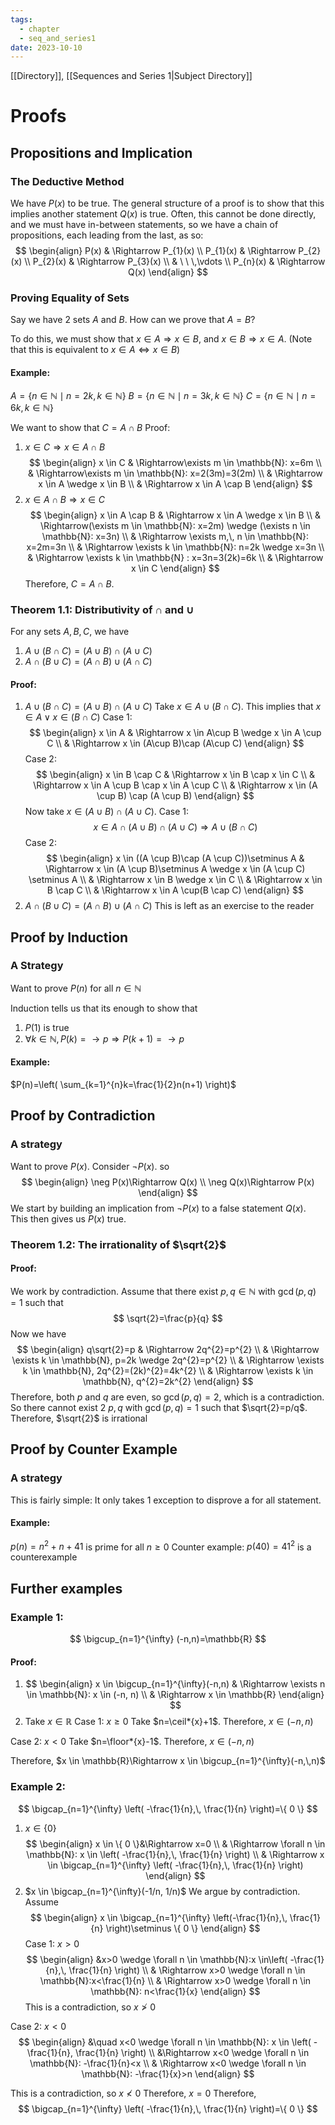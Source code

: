 ```yaml
---
tags:
  - chapter
  - seq_and_series1
date: 2023-10-10
---
```

[[Directory]], [[Sequences and Series 1|Subject Directory]] 
# Proofs
## Propositions and Implication
### The Deductive Method
We have $P(x)$ to be true. The general structure of a proof is to show that this implies another statement $Q(x)$ is true. Often, this cannot be done directly, and we must have in-between statements, so we have a chain of propositions, each leading from the last, as so:
$$
\begin{align}
P(x) & \Rightarrow P_{1}(x) \\
P_{1}(x) & \Rightarrow P_{2}(x) \\
P_{2}(x) & \Rightarrow P_{3}(x) \\
& \ \ \,\vdots \\
P_{n}(x) & \Rightarrow Q(x)
\end{align}
$$

### Proving Equality of Sets
Say we have 2 sets $A$ and $B$. How can we prove that $A=B$?

To do this, we must show that $x \in A\Rightarrow x \in B$, and $x \in B \Rightarrow x \in A$.
(Note that this is equivalent to $x \in A \iff x \in B$)

#### Example:
$A=\{ n \in \mathbb{N} \mid n=2k, k \in \mathbb{N} \}$
$B=\{ n \in \mathbb{N} \mid n=3k, k \in \mathbb{N} \}$
$C=\{ n \in \mathbb{N} \mid n=6k, k \in \mathbb{N} \}$

We want to show that $C=A\cap B$
Proof:
1. $x \in C\Rightarrow x \in A \cap B$
	$$
\begin{align}
x \in C & \Rightarrow\exists m \in \mathbb{N}: x=6m \\
 & \Rightarrow\exists m \in \mathbb{N}: x=2(3m)=3(2m) \\
 & \Rightarrow x \in A \wedge x \in B \\
 & \Rightarrow x \in A \cap B
\end{align}
$$
2. $x \in A \cap B \Rightarrow x \in C$
$$
\begin{align}
x \in A \cap B  & \Rightarrow x \in A \wedge x \in B \\
 & \Rightarrow(\exists m \in \mathbb{N}: x=2m) \wedge (\exists n \in \mathbb{N}: x=3n) \\
 & \Rightarrow \exists m,\, n \in \mathbb{N}: x=2m=3n \\
 & \Rightarrow \exists k \in \mathbb{N}: n=2k \wedge x=3n \\
 & \Rightarrow \exists  k \in \mathbb{N} : x=3n=3(2k)=6k \\
 & \Rightarrow x \in C
\end{align}
$$
Therefore, $C=A\cap B$.

### Theorem 1.1: Distributivity of $\cap$ and $\cup$
For any sets $A, B, C$, we have 
1. $A\cup(B\cap C)=(A\cup B)\cap(A\cup C)$
2. $A\cap(B\cup C)=(A\cap B)\cup(A\cap C)$

#### Proof:
1. $A\cup(B\cap C)=(A\cup B)\cap(A\cup C)$
Take $x \in A\cup(B\cap C)$. This implies that $x \in A \vee x \in (B \cap C)$
Case 1:
$$
\begin{align}
 x \in A  & \Rightarrow x \in A\cup B \wedge x \in A \cup C   \\
 & \Rightarrow x \in (A\cup B)\cap (A\cup C)
 \end{align}
$$
Case 2:
$$
\begin{align}
x \in B \cap C  & \Rightarrow x \in B \cap x \in C \\
 & \Rightarrow x \in A \cup B \cap x \in A \cup C \\
 & \Rightarrow x \in (A \cup B) \cap (A \cup B)
\end{align}
$$
Now take $x \in (A \cup B) \cap (A \cup C)$.
Case 1:
$$
x \in A\cap(A \cup B) \cap (A \cup C)\Rightarrow  A\cup(B \cap C)
$$
Case 2:
$$
\begin{align}
 x \in ((A \cup B)\cap (A \cup C))\setminus A & \Rightarrow  x \in (A \cup B)\setminus A \wedge x \in (A \cup C) \setminus A \\
 & \Rightarrow x \in B \wedge x \in C \\
 & \Rightarrow x \in B \cap C \\
 & \Rightarrow x \in A \cup(B \cap C)
 \end{align} 
$$
2. $A\cap(B\cup C)=(A\cap B)\cup(A\cap C)$
This is left as an exercise to the reader

## Proof by Induction
### A Strategy
Want to prove $P(n)$ for all $n \in \mathbb{N}$

Induction tells us that its enough to show that 
1. $P(1)$ is true
2. $\forall k\in\mathbb{N}, P(k)=\to{}p\Rightarrow P(k+1)=\to{}p$

#### Example:
$P(n)=\left( \sum_{k=1}^{n}k=\frac{1}{2}n(n+1) \right)$

## Proof by Contradiction
### A strategy
Want to prove $P(x)$. Consider $\neg P(x)$. so
$$
\begin{align}
\neg P(x)\Rightarrow Q(x) \\
\neg Q(x)\Rightarrow P(x)
\end{align}
$$
We start by building an implication from $\neg P(x)$ to a false statement $Q(x)$. This then gives us $P(x)$ true.

### Theorem 1.2: The irrationality of $\sqrt{2}$
#### Proof:
We work by contradiction. Assume that there exist $p, q \in \mathbb{N}$ with $\gcd(p,\,q)=1$ such that 
$$
\sqrt{2}=\frac{p}{q}
$$
Now we have 
$$
\begin{align}
 q\sqrt{2}=p & \Rightarrow 2q^{2}=p^{2}   \\
 & \Rightarrow \exists k \in \mathbb{N}, p=2k \wedge 2q^{2}=p^{2} \\
 & \Rightarrow \exists k \in \mathbb{N}, 2q^{2}=(2k)^{2}=4k^{2} \\
 & \Rightarrow \exists k \in \mathbb{N}, q^{2}=2k^{2}
 \end{align}
$$
Therefore, both $p$ and $q$ are even, so $\gcd(p,\,q)=2$, which is a contradiction. So there cannot exist 2 $p, q$ with $\gcd(p,\,q)=1$ such that $\sqrt{2}=p/q$. Therefore, $\sqrt{2}$ is irrational
## Proof by Counter Example
### A strategy
This is fairly simple: It only takes 1 exception to disprove a for all statement.

#### Example:
$p(n)=n^{2}+n+41$ is prime for all $n\geq 0$
Counter example:
$p(40)=41^{2}$ is a counterexample

## Further examples
### Example 1:
$$
\bigcup_{n=1}^{\infty} (-n,n)=\mathbb{R}
$$
#### Proof:
1. $$
\begin{align}
x \in \bigcup_{n=1}^{\infty}(-n,n) & \Rightarrow \exists n \in \mathbb{N}: x \in (-n, n) \\
 & \Rightarrow x \in \mathbb{R}
\end{align}
$$
2. Take $x \in \mathbb{R}$
Case 1: $x\geq 0$
Take $n=\ceil*{x}+1$. Therefore, $x \in (-n,\, n)$

Case 2: $x<0$
Take $n=\floor*{x}-1$. Therefore, $x \in (-n,\,n)$

Therefore, $x \in \mathbb{R}\Rightarrow x \in \bigcup_{n=1}^{\infty}(-n,\,n)$

### Example 2:
$$
\bigcap_{n=1}^{\infty} \left( -\frac{1}{n},\, \frac{1}{n} \right)=\{ 0 \}
$$
1. $x \in \{ 0 \}$
$$
\begin{align}
 x \in \{ 0 \}&\Rightarrow x=0  \\
 & \Rightarrow  \forall n \in \mathbb{N}: x \in \left( -\frac{1}{n},\, \frac{1}{n} \right)  \\
 & \Rightarrow x \in \bigcap_{n=1}^{\infty} \left( -\frac{1}{n},\, \frac{1}{n} \right)
 \end{align}
$$
2. $x \in \bigcap_{n=1}^{\infty}(-1/n, 1/n)$
We argue by contradiction. Assume
$$
\begin{align}
x \in \bigcap_{n=1}^{\infty} \left(-\frac{1}{n},\,  \frac{1}{n} \right)\setminus \{ 0 \}
\end{align}
$$
Case 1: $x>0$
$$
\begin{align}
&x>0 \wedge \forall n \in \mathbb{N}:x \in\left( -\frac{1}{n},\, \frac{1}{n} \right) \\
 & \Rightarrow  x>0 \wedge \forall n \in \mathbb{N}:x<\frac{1}{n} \\
 & \Rightarrow x>0 \wedge \forall n \in \mathbb{N}: n<\frac{1}{x}
\end{align}
$$
This is a contradiction, so $x\not>0$

Case 2: $x<0$
$$
\begin{align}
&\quad x<0 \wedge \forall n \in \mathbb{N}: x \in \left( -\frac{1}{n}, \frac{1}{n} \right) \\
&\Rightarrow x<0 \wedge \forall  n \in \mathbb{N}: -\frac{1}{n}<x \\
 & \Rightarrow x<0 \wedge \forall n \in \mathbb{N}: -\frac{1}{x}>n
\end{align}
$$

This is a contradiction, so $x\not<0$ 
Therefore, $x=0$
Therefore, 
$$
\bigcap_{n=1}^{\infty} \left( -\frac{1}{n},\, \frac{1}{n} \right)=\{ 0 \}
$$

